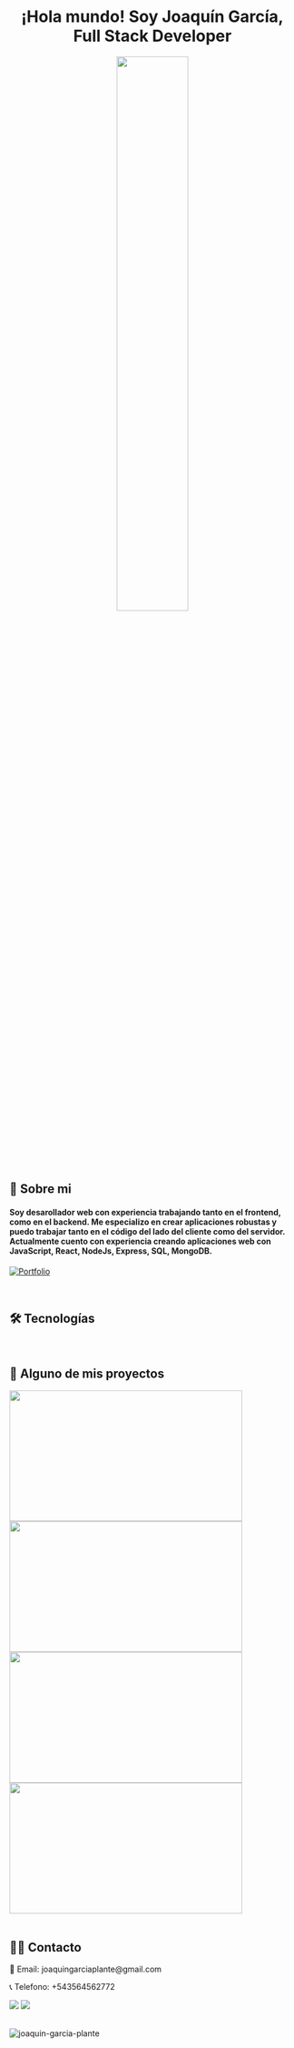 <h1 align="center">¡Hola mundo! Soy Joaquín García, Full Stack Developer</h1>

<div align="center">
  <img align="center" style="width: 50%" src="https://cdn.dribbble.com/users/1059583/screenshots/4171367/coding-freak.gif" />
</div>
<h2 align="left">📖 Sobre mi</h2>
<h4 align="left">Soy desarollador web con experiencia trabajando tanto en el frontend, como en el backend. Me especializo en crear aplicaciones robustas y puedo trabajar tanto en el código del lado del cliente como del servidor. Actualmente cuento con experiencia creando aplicaciones web con JavaScript, React, NodeJs, Express, SQL, MongoDB.</h4>

<p align="left">
    <a href="https://portfolio-psi-puce.vercel.app/"><img alt="Portfolio" title="Portfolio" src="https://img.shields.io/badge/-Portfolio-000000?style=for-the-badge&logo=koding&logoColor=white"/></a>
</p>
<br />
<h2 align="left">🛠 Tecnologías</h2>
<div>
  <img src="https://img.shields.io/badge/HTML5-E34F26?style=for-the-badge&logo=html5&logoColor=white" alt="" />
  <img src="https://img.shields.io/badge/CSS3-1572B6?style=for-the-badge&logo=css3&logoColor=white" alt="" />
  <img src="https://img.shields.io/badge/JavaScript-F7DF1E?style=for-the-badge&logo=javascript&logoColor=black" alt="" />
  <img src="https://img.shields.io/badge/Node.js-43853D?style=for-the-badge&logo=node.js&logoColor=white" alt="" />
  <img src="https://img.shields.io/badge/C%23-239120?style=for-the-badge&logo=c-sharp&logoColor=white" alt="" />
  <img src="https://img.shields.io/badge/Express.js-404D59?style=for-the-badge" alt="" />
  <img src="https://img.shields.io/badge/React-20232A?style=for-the-badge&logo=react&logoColor=61DAFB" alt="" />
  <img src="https://img.shields.io/badge/Tailwind_CSS-38B2AC?style=for-the-badge&logo=tailwind-css&logoColor=white" alt="" />
  <img src="https://img.shields.io/badge/Redux-593D88?style=for-the-badge&logo=redux&logoColor=white" alt="" />
  <img src="https://img.shields.io/badge/React_Router-CA4245?style=for-the-badge&logo=react-router&logoColor=white" alt="" />
  <img src="https://img.shields.io/badge/jQuery-0769AD?style=for-the-badge&logo=jquery&logoColor=white" alt="" />
  <img src="https://img.shields.io/badge/PostgreSQL-316192?style=for-the-badge&logo=postgresql&logoColor=white" alt="" />
  <img src="https://img.shields.io/badge/MongoDB-4EA94B?style=for-the-badge&logo=mongodb&logoColor=white" alt="" />
  <img src="https://img.shields.io/badge/SQLite-07405E?style=for-the-badge&logo=sqlite&logoColor=white" alt="" />
  <img src="https://img.shields.io/badge/Heroku-430098?style=for-the-badge&logo=heroku&logoColor=white" alt="" />
</div>

<h2 align="left">📌 Alguno de mis proyectos</h2>
<div>
  <img width="410px" height="230px" src="https://i.ibb.co/4gpX6mj/Food.png" />
  <img width="410px" height="230px" src="https://i.ibb.co/CBnjxzL/Todo.png" />
  <img width="410px" height="230px" src="https://i.ibb.co/y6jGQfs/Clima.png" />
  <img width="410px" height="230px" src="https://i.ibb.co/DtxH8rX/Defi.png" />
</div>

<br />

<h2 align="left">🙋‍♂️ Contacto</h2>
<p>📧 Email: joaquingarciaplante@gmail.com</p>
<p>📞 Telefono: +543564562772</p>
<a target="_blank" href="https://www.linkedin.com/in/joaquingplante/"><img src="https://img.shields.io/badge/-LinkedIn-0077B5?style=for-the-badge&logo=Linkedin&logoColor=white"></img></a>
<a target="_blank" href="https://mail.google.com/mail/u/0/?tab=rm&ogbl#inbox"><img src="https://img.shields.io/badge/-Gmail-D14836?style=for-the-badge&logo=Gmail&logoColor=white"></img></a>

<br />
<br>
<p>
  <img align="left" src="https://github-readme-stats.vercel.app/api/top-langs?username=joaquin-garcia-plante&show_icons=true&locale=en&layout=compact" alt="joaquin-garcia-plante" />
  <br />
</p>
